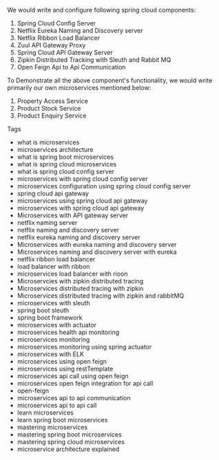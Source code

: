 We would write and configure following spring cloud components:

1. Spring Cloud Config Server
2. Netflix Eureka Naming and Discovery server
3. Netflix Ribbon Load Balancer
4. Zuul API Gateway Proxy
5. Spring Cloud API Gateway Server
6. Zipkin Distributed Tracking with Sleuth and Rabbit MQ
7. Open Feign Api to Api Communication

To Demonstrate all the above component's functionality, we would write primarily our own microservices mentioned below:
1. Property Access Service
2. Product Stock Service 
3. Product Enquiry Service


Tags
- what is microservices
- microservices architecture
- what is spring boot microservices
- what is spring cloud microservices
- what is spring cloud config server
- microservices with spring cloud config server
- microservices configuration using spring cloud config server
- spring cloud api gateway
- microservices using spring cloud api gateway
- microservices with spring cloud api gateway
- Microservices with API gateway server
- netflix naming server
- netflix naming and discovery server
- netflix eureka naming and discovery server
- Microservices with eureka naming and discovery server
- Microservices naming and discovery server with eureka
- netflix ribbon load balancer
- load balancer with ribbon
- microservices load balancer with rioon
- Microservcies with zipkin distributed tracing
- Microservices distributed tracing with zipkin 
- Microservices distributed tracing with zipkin  and rabbitMQ
- microservices with sleuth
- spring boot sleuth
- spring boot framework
- microservices with actuator
- microservices health api monitoring
- microservices monitoring
- microservices monitoring using spring actuator
- microservices with ELK
- microservices using open feign
- microservices using restTemplate
- microservices api call using open feign
- microservices open feign integration for api call
- open-feign
- microservices api to api communication
- microservices api to api call
- learn microservices
- learn spring boot microservices
- mastering microservices
- mastering spring boot microservices
- mastering spring cloud microservices
- microservice architecture explained
